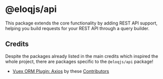 # @eloqjs/api

This package extends the core functionality by adding REST API support, helping you build requests for your REST API
through a query builder.

## Credits

Despite the packages already listed in the main credits which inspired the whole project, there are packages specific to
the `@eloqjs/api` package!

- [Vuex ORM Plugin: Axios][vuex-orm-axios-src] by these [Contributors][vuex-orm-contributors]

<!-- Credits -->

[vuex-orm-axios-src]: https://github.com/vuex-orm/plugin-axios
[vuex-orm-contributors]: https://github.com/vuex-orm/plugin-axios/graphs/contributors
